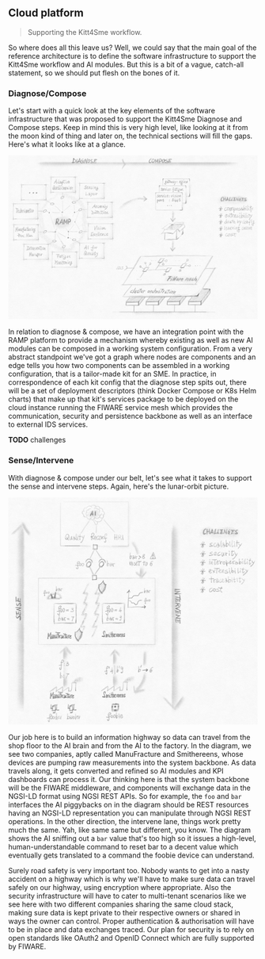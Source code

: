 Cloud platform
--------------
> Supporting the Kitt4Sme workflow.

So where does all this leave us? Well, we could say that the main
goal of the reference architecture is to define the software infrastructure
to support the Kitt4Sme workflow and AI modules. But this is a bit
of a vague, catch-all statement, so we should put flesh on the bones
of it.

### Diagnose/Compose
Let's start with a quick look at the key elements of the software
infrastructure that was proposed to support the Kitt4Sme Diagnose
and Compose steps. Keep in mind this is very high level, like looking
at it from the moon kind of thing and later on, the technical sections
will fill the gaps. Here's what it looks like at a glance.

![Infrastructure to support the diagnose & compose steps.][dia-comp-infra.dia]

In relation to diagnose & compose, we have an integration point with
the RAMP platform to provide a mechanism whereby existing as well as
new AI modules can be composed in a working system configuration.
From a very abstract standpoint we've got a graph where nodes are
components and an edge tells you how two components can be assembled
in a working configuration, that is a tailor-made kit for an SME. In
practice, in correspondence of each kit config that the diagnose step
spits out, there will be a set of deployment descriptors (think Docker
Compose or K8s Helm charts) that make up that kit's services package
to be deployed on the cloud instance running the FIWARE service mesh
which provides the communication, security and persistence backbone
as well as an interface to external IDS services.

**TODO** challenges


### Sense/Intervene
With diagnose & compose under our belt, let's see what it takes
to support the sense and intervene steps. Again, here's the lunar-orbit
picture.

![Infrastructure to support the sense & intervene steps.][sen-int-infra.dia]

Our job here is to build an information highway so data can travel
from the shop floor to the AI brain and from the AI to the factory.
In the diagram, we see two companies, aptly called ManuFracture
and Smithereens, whose devices are pumping raw measurements into
the system backbone. As data travels along, it gets converted
and refined so AI modules and KPI dashboards can process it.
Our thinking here is that the system backbone will be the FIWARE
middleware, and components will exchange data in the NGSI-LD
format using NGSI REST APIs. So for example, the `foo` and `bar`
interfaces the AI piggybacks on in the diagram should be REST
resources having an NGSI-LD representation you can manipulate
through NGSI REST operations.
In the other direction, the intervene lane, things work pretty
much the same. Yah, like same same but different, you know. The
diagram shows the AI sniffing out a `bar` value that's too high
so it issues a high-level, human-understandable command to reset
bar to a decent value which eventually gets translated to a command
the foobie device can understand.

Surely road safety is very important too. Nobody wants to get
into a nasty accident on a highway which is why we'll have to
make sure data can travel safely on our highway, using encryption
where appropriate. Also the security infrastructure will have
to cater to multi-tenant scenarios like we see here with two
different companies sharing the same cloud stack, making sure
data is kept private to their respective owners or shared in
ways the owner can control. Proper authentication & authorisation
will have to be in place and data exchanges traced. Our plan
for security is to rely on open standards like OAuth2 and OpenID
Connect which are fully supported by FIWARE.




[dia-comp-infra.dia]: ./diagnose-compose.png
[sen-int-infra.dia]: ./sense-intervene.png
